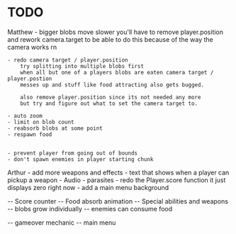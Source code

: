 # TODO

Matthew
    - bigger blobs move slower
        you'll have to remove player.position and rework camera.target
        to be able to do this because of the way the camera works rn

    - redo camera target / player.position 
        try splitting into multiple blobs first
        when all but one of a players blobs are eaten camera target / player.postion
        messes up and stuff like food attracting also gets bugged.

        also remove player.position since its not needed any more
        but try and figure out what to set the camera target to.

    - auto zoom
    - limit on blob count
    - reabsorb blobs at some point
    - respawn food


    - prevent player from going out of bounds
    - don't spawn enemies in player starting chunk

Arthur
    - add more weapons and effects
    - text that shows when a player can pickup a weapon
    - Audio
    - parasites
    - redo the Player.score function
        it just displays zero right now
    - add a main menu background

-- Score counter
-- Food absorb animation
-- Special abilities and weapons
-- blobs grow individually
-- enemies can consume food

-- gameover mechanic
-- main menu
